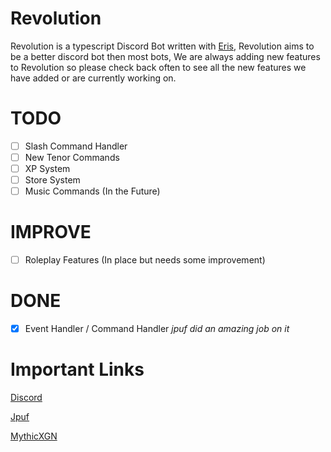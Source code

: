 # Revolution

Revolution is a typescript Discord Bot written with [Eris](https://github.com/DonovanDMC/eris), Revolution aims to be a better discord bot then most bots, We are always adding new features to Revolution so please check back often to see all the new features we have added or are currently working on.

# TODO

- [ ] Slash Command Handler
- [ ] New Tenor Commands
- [ ] XP System
- [ ] Store System
- [ ] Music Commands (In the Future)

# IMPROVE

- [ ] Roleplay Features (In place but needs some improvement)

# DONE

- [x] Event Handler / Command Handler *jpuf did an amazing job on it*

# Important Links
[Discord](https://discord.gg/PZbaEMkQq4)

[Jpuf](https://github.com/Jpuf0)

[MythicXGN](https://github.com/MythicXGN)